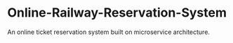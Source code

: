 # Online-Railway-Reservation-System
An online ticket reservation system built on microservice architecture.
